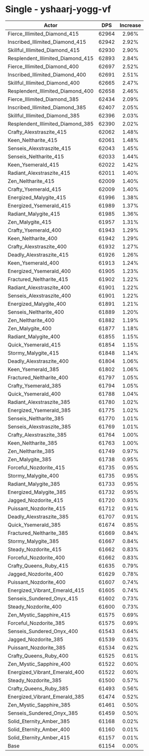 # Single - yshaarj-yogg-vf
| Actor | DPS | Increase |
|---|:---:|:---:|
|Fierce_Illimited_Diamond_415|62964|2.96%|
|Inscribed_Illimited_Diamond_415|62942|2.92%|
|Skillful_Illimited_Diamond_415|62930|2.90%|
|Resplendent_Illimited_Diamond_415|62893|2.84%|
|Fierce_Illimited_Diamond_400|62697|2.52%|
|Inscribed_Illimited_Diamond_400|62691|2.51%|
|Skillful_Illimited_Diamond_400|62665|2.47%|
|Resplendent_Illimited_Diamond_400|62658|2.46%|
|Fierce_Illimited_Diamond_385|62434|2.09%|
|Inscribed_Illimited_Diamond_385|62407|2.05%|
|Skillful_Illimited_Diamond_385|62396|2.03%|
|Resplendent_Illimited_Diamond_385|62390|2.02%|
|Crafty_Alexstraszite_415|62062|1.48%|
|Keen_Neltharite_415|62061|1.48%|
|Senseis_Alexstraszite_415|62043|1.45%|
|Senseis_Neltharite_415|62033|1.44%|
|Keen_Ysemerald_415|62022|1.42%|
|Radiant_Alexstraszite_415|62011|1.40%|
|Zen_Neltharite_415|62009|1.40%|
|Crafty_Ysemerald_415|62009|1.40%|
|Energized_Malygite_415|61996|1.38%|
|Energized_Ysemerald_415|61989|1.37%|
|Radiant_Malygite_415|61985|1.36%|
|Zen_Malygite_415|61957|1.31%|
|Crafty_Ysemerald_400|61943|1.29%|
|Keen_Neltharite_400|61942|1.29%|
|Crafty_Alexstraszite_400|61932|1.27%|
|Deadly_Alexstraszite_415|61926|1.26%|
|Keen_Ysemerald_400|61913|1.24%|
|Energized_Ysemerald_400|61905|1.23%|
|Fractured_Neltharite_415|61902|1.22%|
|Radiant_Alexstraszite_400|61901|1.22%|
|Senseis_Alexstraszite_400|61901|1.22%|
|Energized_Malygite_400|61891|1.21%|
|Senseis_Neltharite_400|61889|1.20%|
|Zen_Neltharite_400|61882|1.19%|
|Zen_Malygite_400|61877|1.18%|
|Radiant_Malygite_400|61855|1.15%|
|Quick_Ysemerald_415|61854|1.15%|
|Stormy_Malygite_415|61848|1.14%|
|Deadly_Alexstraszite_400|61804|1.06%|
|Keen_Ysemerald_385|61802|1.06%|
|Fractured_Neltharite_400|61797|1.05%|
|Crafty_Ysemerald_385|61794|1.05%|
|Quick_Ysemerald_400|61788|1.04%|
|Radiant_Alexstraszite_385|61780|1.02%|
|Energized_Ysemerald_385|61775|1.02%|
|Senseis_Neltharite_385|61770|1.01%|
|Senseis_Alexstraszite_385|61769|1.01%|
|Crafty_Alexstraszite_385|61764|1.00%|
|Keen_Neltharite_385|61763|1.00%|
|Zen_Neltharite_385|61749|0.97%|
|Zen_Malygite_385|61738|0.95%|
|Forceful_Nozdorite_415|61735|0.95%|
|Stormy_Malygite_400|61735|0.95%|
|Radiant_Malygite_385|61733|0.95%|
|Energized_Malygite_385|61732|0.95%|
|Jagged_Nozdorite_415|61720|0.93%|
|Puissant_Nozdorite_415|61712|0.91%|
|Deadly_Alexstraszite_385|61707|0.91%|
|Quick_Ysemerald_385|61674|0.85%|
|Fractured_Neltharite_385|61669|0.84%|
|Stormy_Malygite_385|61667|0.84%|
|Steady_Nozdorite_415|61662|0.83%|
|Forceful_Nozdorite_400|61662|0.83%|
|Crafty_Queens_Ruby_415|61635|0.79%|
|Jagged_Nozdorite_400|61629|0.78%|
|Puissant_Nozdorite_400|61607|0.74%|
|Energized_Vibrant_Emerald_415|61605|0.74%|
|Senseis_Sundered_Onyx_415|61602|0.73%|
|Steady_Nozdorite_400|61600|0.73%|
|Zen_Mystic_Sapphire_415|61575|0.69%|
|Forceful_Nozdorite_385|61575|0.69%|
|Senseis_Sundered_Onyx_400|61543|0.64%|
|Jagged_Nozdorite_385|61539|0.63%|
|Puissant_Nozdorite_385|61534|0.62%|
|Crafty_Queens_Ruby_400|61525|0.61%|
|Zen_Mystic_Sapphire_400|61522|0.60%|
|Energized_Vibrant_Emerald_400|61522|0.60%|
|Steady_Nozdorite_385|61500|0.57%|
|Crafty_Queens_Ruby_385|61493|0.56%|
|Energized_Vibrant_Emerald_385|61474|0.52%|
|Zen_Mystic_Sapphire_385|61461|0.50%|
|Senseis_Sundered_Onyx_385|61459|0.50%|
|Solid_Eternity_Amber_385|61168|0.02%|
|Solid_Eternity_Amber_400|61160|0.01%|
|Solid_Eternity_Amber_415|61157|0.01%|
|Base|61154|0.00%|
